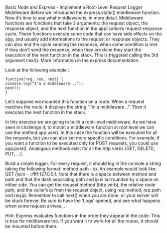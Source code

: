 Basic Node and Express - Implement a Root-Level Request Logger Middleware
Before we introduced the express.static() middleware function. Now it’s time to see what middleware is, in more detail. Middleware functions are functions that take 3 arguments: the request object, the response object, and the next function in the application’s request-response cycle. These functions execute some code that can have side effects on the app, and usually add informations to the request or response objects. They can also end the cycle sending the response, when some condition is met. If they don’t send the response, when they are done they start the execution of the next function in the stack. This is triggered calling the 3rd argument next(). More information in the express documentation.

Look at the following example :
```
function(req, res, next) {
console.log("I'm a middleware...");
next();
}
```
Let’s suppose we mounted this function on a route. When a request matches the route, it displays the string “I’m a middleware…”. Then it executes the next function in the stack.

In this exercise we are going to build a root-level middleware. As we have seen in challenge 4, to mount a middleware function at root level we can use the method app.use(<mware-function>). In this case the function will be executed for all the requests, but you can also set more specific conditions. For example, if you want a function to be executed only for POST requests, you could use app.post(<mware-function>). Analogous methods exist for all the http verbs (GET, DELETE, PUT, …).

Build a simple logger. For every request, it should log in the console a string taking the following format: method path - ip. An example would look like: GET /json - ::ffff:127.0.0.1. Note that there is a space between method and path and that the dash separating path and ip is surrounded by a space on either side. You can get the request method (http verb), the relative route path, and the caller’s ip from the request object, using req.method, req.path and req.ip. Remember to call next() when you are done, or your server will be stuck forever. Be sure to have the ‘Logs’ opened, and see what happens when some request arrives…

Hint: Express evaluates functions in the order they appear in the code. This is true for middleware too. If you want it to work for all the routes, it should be mounted before them.
